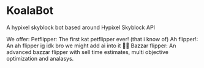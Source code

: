 # KoalaBot
A hypixel skyblock bot based around Hypixel Skyblock API

We offer:
  Petflipper:
      The first kat petflipper ever! (that i know of)
  Ah flipper!:
      An ah flipper ig idk bro we might add ai into it 🤷‍♂️
  Bazzar flipper:
      An advanced bazzar flipper with sell time estimates, multi objective optimization and analasys. 
